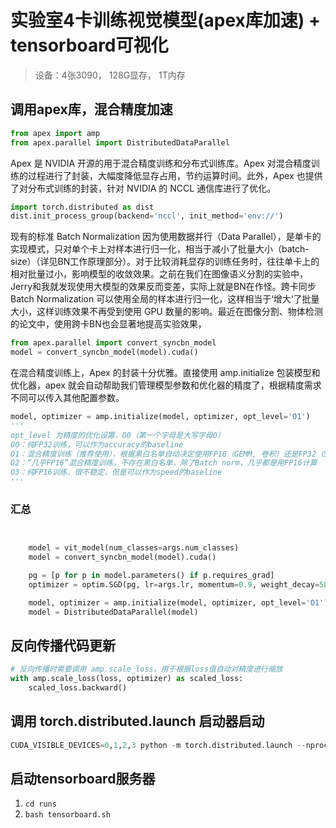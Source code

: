 # 实验室4卡训练视觉模型(apex库加速) + tensorboard可视化
> 设备：4张3090， 128G显存， 1T内存
## 调用apex库，混合精度加速
```python
from apex import amp
from apex.parallel import DistributedDataParallel
```
Apex 是 NVIDIA 开源的用于混合精度训练和分布式训练库。Apex 对混合精度训练的过程进行了封装，大幅度降低显存占用，节约运算时间。此外，Apex 也提供了对分布式训练的封装，针对 NVIDIA 的 NCCL 通信库进行了优化。
```python
import torch.distributed as dist
dist.init_process_group(backend='nccl', init_method='env://')
```

现有的标准 Batch Normalization 因为使用数据并行（Data Parallel），是单卡的实现模式，只对单个卡上对样本进行归一化，相当于减小了批量大小（batch-size）（详见BN工作原理部分）。对于比较消耗显存的训练任务时，往往单卡上的相对批量过小，影响模型的收敛效果。之前在我们在图像语义分割的实验中，Jerry和我就发现使用大模型的效果反而变差，实际上就是BN在作怪。跨卡同步 Batch Normalization 可以使用全局的样本进行归一化，这样相当于‘增大‘了批量大小，这样训练效果不再受到使用 GPU 数量的影响。最近在图像分割、物体检测的论文中，使用跨卡BN也会显著地提高实验效果，
```python
from apex.parallel import convert_syncbn_model
model = convert_syncbn_model(model).cuda()
```


在混合精度训练上，Apex 的封装十分优雅。直接使用 amp.initialize 包装模型和优化器，apex 就会自动帮助我们管理模型参数和优化器的精度了，根据精度需求不同可以传入其他配置参数。
>
```python
model, optimizer = amp.initialize(model, optimizer, opt_level='O1')
'''
opt_level 为精度的优化设置，O0（第一个字母是大写字母O）
O0：纯FP32训练，可以作为accuracy的baseline
O1：混合精度训练（推荐使用），根据黑白名单自动决定使用FP16（GEMM, 卷积）还是FP32（Softmax）进行计算
O2：“几乎FP16”混合精度训练，不存在黑白名单，除了Batch norm，几乎都是用FP16计算
O3：纯FP16训练，很不稳定，但是可以作为speed的baseline
'''

```
### 汇总
```python


    model = vit_model(num_classes=args.num_classes)
    model = convert_syncbn_model(model).cuda()

    pg = [p for p in model.parameters() if p.requires_grad]
    optimizer = optim.SGD(pg, lr=args.lr, momentum=0.9, weight_decay=5E-4)

    model, optimizer = amp.initialize(model, optimizer, opt_level='O1')
    model = DistributedDataParallel(model)
```

## 反向传播代码更新
```python
# 反向传播时需要调用 amp.scale_loss，用于根据loss值自动对精度进行缩放
with amp.scale_loss(loss, optimizer) as scaled_loss:
    scaled_loss.backward()
```



## 调用 torch.distributed.launch 启动器启动
```python
CUDA_VISIBLE_DEVICES=0,1,2,3 python -m torch.distributed.launch --nproc_per_node=4 main.py
```

## 启动tensorboard服务器
1. ```cd runs```
2. ```bash tensorboard.sh```
